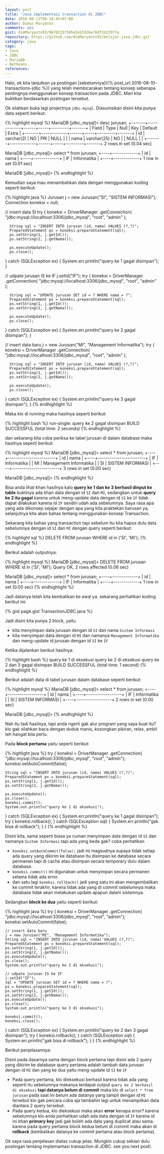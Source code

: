 ```yaml
---
layout: post
title: "Java implementasi transaction di JDBC"
date: 2016-08-11T06:18:45+07:00
author: Dimas Maryanto
comments: yes
gist: dimMaryanto93/9670215f595e5415326e78df2d22977a
repository: https://github.com/dimMaryanto93/belajar-java-jdbc.git
category: java
tags:
- Java
- JDBC
- MariaDB
- Netbeans
references:
---
```


Halo, ok kita lanjutkan ya postingan [sebelumnya]({% post_url 2016-08-10-transactions-jdbc %}) yang telah membicarakan tentang konsep seberapa pentingnya menggunakan konsep transaction pada JDBC. Mari kita buktikan berdasarkan postingan tersebut.

<!--more-->

Ok silahkan buka lagi projectnya ```jdbc-mysql```. Diasumsikan disini kita punya data seperti berikut:

{% highlight mysql %}
MariaDB [jdbc_mysql]> desc jurusan;
+-------+-------------+------+-----+---------+-------+
| Field | Type        | Null | Key | Default | Extra |
+-------+-------------+------+-----+---------+-------+
| id    | varchar(2)  | NO   | PRI | NULL    |       |
| nama  | varchar(25) | NO   |     | NULL    |       |
+-------+-------------+------+-----+---------+-------+
2 rows in set (0.04 sec)

MariaDB [jdbc_mysql]> select * from jurusan;
+----+-------------+
| id | nama        |
+----+-------------+
| IF | Informatika |
+----+-------------+
1 row in set (0.01 sec)

MariaDB [jdbc_mysql]>
{% endhighlight %}

Kemudian saya mau menambahkan data dengan menggunakan koding seperti berikut:

{% highlight java %}
  Jurusan j = new Jurusan("SI", "SISTEM INFORMASI");
  Connection koneksi = null;

  // insert data SI
  try {
      koneksi = DriverManager
        .getConnection(
          "jdbc:mysql://localhost:3306/jdbc_mysql",
          "root",
          "admin"
        );

      String sql = "INSERT INTO jurusan (id, nama) VALUES (?,?)";
      PreparedStatement ps = koneksi.prepareStatement(sql);
      ps.setString(1, j.getId());
      ps.setString(2, j.getNama());

      ps.executeUpdate();
      ps.close();
  } catch (SQLException ex) {
      System.err.println("query ke 1 gagal disimpan");
  }

  // udpate jurusan IS ke IF
  j.setId("IF");
  try {
    koneksi = DriverManager
      .getConnection(
        "jdbc:mysql://localhost:3306/jdbc_mysql",
        "root",
        "admin"
      );

      String sql = "UPDATE jurusan SET id = ? WHERE nama = ?";
      PreparedStatement ps = koneksi.prepareStatement(sql);
      ps.setString(1, j.getId());
      ps.setString(2, j.getNama());

      ps.executeUpdate();
      ps.close();
  } catch (SQLException ex) {
      System.err.println("query ke 2 gagal disimpan");
  }

  // insert data baru
  j = new Jurusan("MI", "Management Informatika");
  try {
    koneksi = DriverManager
      .getConnection(
        "jdbc:mysql://localhost:3306/jdbc_mysql",
        "root",
        "admin"
      );

      String sql = "INSERT INTO jurusan (id, nama) VALUES (?,?)";
      PreparedStatement ps = koneksi.prepareStatement(sql);
      ps.setString(1, j.getId());
      ps.setString(2, j.getNama());

      ps.executeUpdate();
      ps.close();
  } catch (SQLException ex) {
      System.err.println("query ke 3 gagal disimpan");
  }
{% endhighlight %}

Maka klo di running maka hasilnya seperti berikut:

{% highlight bash %}
run-single:
query ke 2 gagal disimpan
BUILD SUCCESSFUL (total time: 2 seconds)
{% endhighlight %}

dan sekarang kita coba periksa ke tabel jurusan di dalam database maka hasilnya seperti berikut:

{% highlight mysql %}
MariaDB [jdbc_mysql]> select * from jurusan;
+----+------------------------+
| id | nama                   |
+----+------------------------+
| IF | Informatika            |
| MI | Management Informatika |
| SI | SISTEM INFORMASI       |
+----+------------------------+
3 rows in set (0.00 sec)

MariaDB [jdbc_mysql]>
{% endhighlight %}

Bisa anda lihat khan hasilnya kalo **query ke 1 dan ke 3 berhasil dinput ke table** buktinya ada khan data dengan id ```SI``` dan ```MI```, sedangkan untuk **query ke 2 itu gagal** karena untuk meng-update data dengan id ```SI``` ke ```IF``` tidak dapat dilakukan karena id ```IF``` sendiri udah ada sebelumnya. Saya rasa apa yang ada dikonsep sejajar dengan apa yang kita praktekan barusan ya, selanjutnya kita akan bahas tentang menggunakan konsep Transaction.

Sekarang kita bahas yang transaction tapi sebelum itu kita hapus dulu data sebelumnya dengan id ```SI``` dan ```MI``` dengan query seperti berikut:

{% highlight sql %}
DELETE FROM jurusan WHERE id in ('SI', 'MI');
{% endhighlight %}

Berikut adalah outputnya:

{% highlight mysql %}
MariaDB [jdbc_mysql]> DELETE FROM jurusan WHERE id in ('SI', 'MI');
Query OK, 2 rows affected (0.06 sec)

MariaDB [jdbc_mysql]> select * from jurusan;
+----+-------------+
| id | nama        |
+----+-------------+
| IF | Informatika |
+----+-------------+
1 row in set (0.00 sec)
{% endhighlight %}

Jadi datanya telah kita kembalikan ke awal ya. sekarang perhatikan koding berikut ini:

{% gist page.gist TransactionJDBC.java %}

Jadi disini kita punya 2 block, yaitu

* kita menyimpan data jurusan dengan id ```SI``` dan nama ```Sistem Informasi```
* kita menyimpan data dengan id ```MI``` dan namanya ```Management Informatika``` dan meng-update id jurusan dengan id ```SI``` ke ```IF```

Ketika dijalankan berikut hasilnya:

{% highlight bash %}
query ke 1 di eksekusi
query ke 2 di eksekusi
query ke 2 dan 3 gagal disimpan
BUILD SUCCESSFUL (total time: 1 second)
{% endhighlight %}

Berikut adalah data di tabel jurusan dalam database seperti berikut:

{% highlight mysql %}
MariaDB [jdbc_mysql]> select * from jurusan;
+----+------------------+
| id | nama             |
+----+------------------+
| IF | Informatika      |
| SI | SISTEM INFORMASI |
+----+------------------+
2 rows in set (0.00 sec)

MariaDB [jdbc_mysql]>
{% endhighlight %}

Nah itu tadi hasilnya, tapi anda ngerti gak alur program yang saya buat itu? klo gak silahkan baca dengan duduk manis, kosongkan pikiran, relax, ambil teh hangat bila perlu.

Pada **block pertama** yaitu seperti berikut:

{% highlight java %}
try {
    koneksi = DriverManager
      .getConnection(
        "jdbc:mysql://localhost:3306/jdbc_mysql",
        "root",
        "admin");
    koneksi.setAutoCommit(false);

    String sql = "INSERT INTO jurusan (id, nama) VALUES (?,?)";
    PreparedStatement ps = koneksi.prepareStatement(sql);
    ps.setString(1, j.getId());
    ps.setString(2, j.getNama());

    ps.executeUpdate();
    ps.close();
    koneksi.commit();
    System.out.println("query ke 1 di eksekusi");
} catch (SQLException ex) {
    System.err.println("query ke 1 gagal disimpan");
    try {
        koneksi.rollback();
    } catch (SQLException sql) {
        System.err.println("gak bisa di rollback");
    }
}
{% endhighlight %}

Disini kita, sama seperti biasa ya cuman menyimpan data dengan id ```SI``` dan namanya ```Sistem Informasi``` tapi ada yang beda gak? coba perhatikan

* ```koneksi.setAutoCommit(false);``` jadi ini magsudnya supaya tidak setiap ada query yang dikirim ke database itu disimpan ke database secara permanen tapi di cache atau disimpan secara temporary dulu dalam database.
* ```koneksi.commit()``` ini digunakan untuk menyimpan secara permanen selama tidak ada error.
* dan satu lagi ```koneksi.rollback()``` jadi yang satu ini akan mengembalikan ke commit terakhir, karena tidak ada yang di commit sebelumnya maka database tidak akan melakukan update apapun dalam sistemnya.

Sedangkan **block ke dua** yaitu seperti berikut:

{% highlight java %}
try {
    koneksi = DriverManager
      .getConnection(
        "jdbc:mysql://localhost:3306/jdbc_mysql",
        "root",
        "admin");
    koneksi.setAutoCommit(false);

    // insert data baru
    j = new Jurusan("MI", "Management Informatika");
    String sql = "INSERT INTO jurusan (id, nama) VALUES (?,?)";
    PreparedStatement ps = koneksi.prepareStatement(sql);
    ps.setString(1, j.getId());
    ps.setString(2, j.getNama());
    ps.executeUpdate();
    ps.close();
    System.out.println("query ke 2 di eksekusi");

    // udpate jurusan IS ke IF
    j.setId("IF");
    sql = "UPDATE jurusan SET id = ? WHERE nama = ?";
    ps = koneksi.prepareStatement(sql);
    ps.setString(1, j.getId());
    ps.setString(2, j.getNama());
    ps.executeUpdate();
    ps.close();
    System.out.println("query ke 3 di eksekusi");

    koneksi.commit();
    koneksi.close();
} catch (SQLException ex) {
    System.err.println("query ke 2 dan 3 gagal disimpan");
    try {
        koneksi.rollback();
    } catch (SQLException sql) {
        System.err.println("gak bisa di rollback");
    }
}
{% endhighlight %}

Berikut penjelasannya:

Disini pada dasarnya sama dengan block pertama tapi disini ada 2 query yang dikirim ke database query pertama adalah tambah data jurusan dengan id ```MI``` dan yang ke dua yaitu meng-update id ```SI``` ke ```IF```

* Pada query pertama, klo dieksekusi berhasil karena tidak ada yang seperti itu sebelumnya makanya terdapat output ```query ke 2 berhasil di eksekusi``` **tapi datanya belum di commit** maka klo di ```select * from jurusan``` pada saat ini belum ada datanya yang tampil dengan id ```MI``` tersebut klo gak percara coba aja tambahin lagi untuk menampilkan data diantara 2 query tersebut.
* Pada query kedua, klo dieksekusi maka akan **error** kenapa error? karena sebelumnya klo anda perhatikan udah ada data dengan id ```IF``` karena id ini khan **primary key** jadi gak boleh ada data yang duplicat atau sama. karena pada query pertama block kedua belum di commit maka akan di **rollback** (kembalikan datanya ke commit pertama atau block pertama).

Ok saya rasa penjelasan diatas cukup jelas. Mungkin cukup sekian dulu postingan tentang implemantasi transaction di JDBC. see you next post!.
